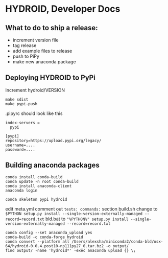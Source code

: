 # HYDROID, Developer Docs

## What to do to ship a release:
- increment version file
- tag release
- add example files to release
- push to PiPy
- make new anaconda package


## Deploying HYDROID to PyPi
Increment hydroid/VERSION

```
make sdist
make pypi-push
```

.pipyrc should look like this
```
index-servers =
  pypi

[pypi]
repository=https://upload.pypi.org/legacy/
username=....
password=....
```

## Building anaconda packages

```
conda install conda-build
conda update -n root conda-build
conda install anaconda-client
anaconda login
```

```
conda skeleton pypi hydroid
```

edit meta.yml
comment out `tests: commands:` section
build.sh change to
`$PYTHON setup.py install --single-version-externally-managed --record=record.txt`
bld.bat to
`"%PYTHON%" setup.py install --single-version-externally-managed --record=record.txt`


```
conda config --set anaconda_upload yes
conda-build -c conda-forge hydroid
conda convert --platform all /Users/alexsha/miniconda2/conda-bld/osx-64/hydroid-0.0.4.post10-np111py27_0.tar.bz2 -o output/
find output/ -name 'hydroid*' -exec anaconda upload {} \;
```

